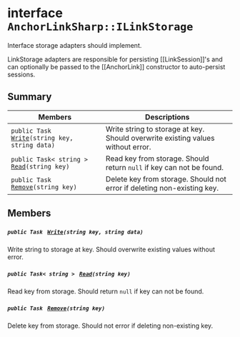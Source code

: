 # interface `AnchorLinkSharp::ILinkStorage` 

Interface storage adapters should implement.

LinkStorage adapters are responsible for persisting [[LinkSession]]'s and can optionally be passed to the [[AnchorLink]] constructor to auto-persist sessions.

## Summary

 Members                                | Descriptions                                
----------------------------------------|---------------------------------------------
`public Task ` [`Write`](AnchorLinkSharp.md)`(string key, string data)` | Write string to storage at key. Should overwrite existing values without error.
`public Task< string > ` [`Read`](AnchorLinkSharp.md)`(string key)` | Read key from storage. Should return `null` if key can not be found.
`public Task ` [`Remove`](AnchorLinkSharp.md)`(string key)` | Delete key from storage. Should not error if deleting non-existing key.

## Members

##### `public Task ` [`Write`](AnchorLinkSharp.md)`(string key, string data)` 

Write string to storage at key. Should overwrite existing values without error.

##### `public Task< string > ` [`Read`](AnchorLinkSharp.md)`(string key)` 

Read key from storage. Should return `null` if key can not be found.

##### `public Task ` [`Remove`](AnchorLinkSharp.md)`(string key)` 

Delete key from storage. Should not error if deleting non-existing key.

